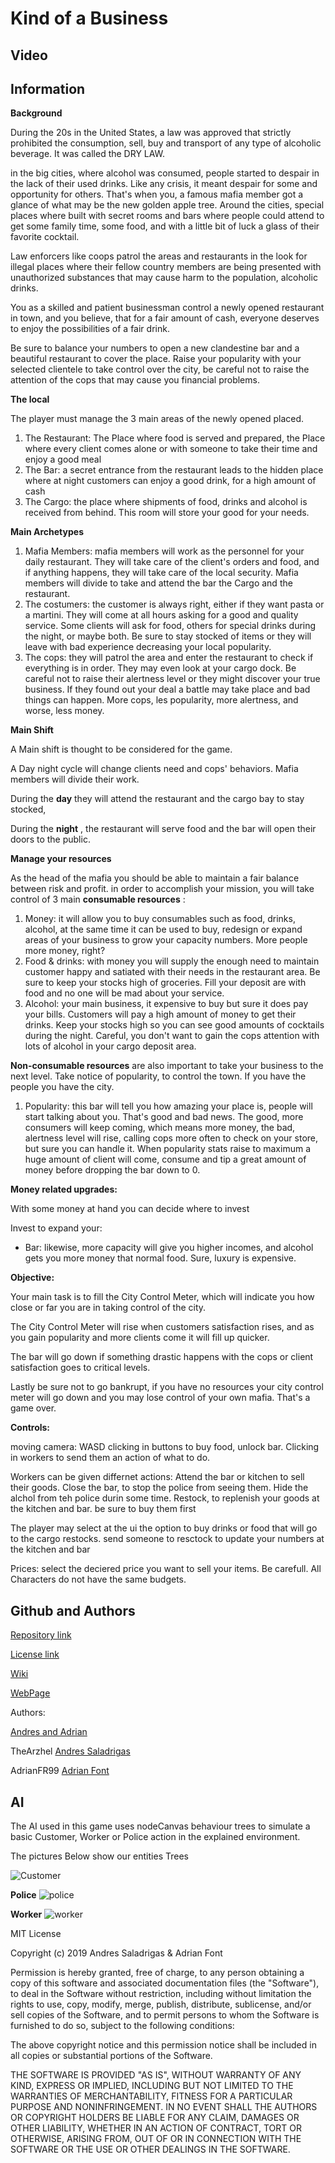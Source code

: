 # Kind of a Business

## Video



## Information

**Background**

During the 20s in the United States, a law was approved that strictly prohibited the consumption, sell, buy and transport of any type of alcoholic beverage. It was called the DRY LAW.

in the big cities, where alcohol was consumed, people started to despair in the lack of their used drinks. Like any crisis, it meant despair for some and opportunity for others. That&#39;s when you, a famous mafia member got a glance of what may be the new golden apple tree. Around the cities, special places where built with secret rooms and bars where people could attend to get some family time, some food, and with a little bit of luck a glass of their favorite cocktail.

Law enforcers like coops patrol the areas and restaurants in the look for illegal places where their fellow country members are being presented with unauthorized substances that may cause harm to the population, alcoholic drinks.

You as a skilled and patient businessman control a newly opened restaurant in town, and you believe, that for a fair amount of cash, everyone deserves to enjoy the possibilities of a fair drink.

Be sure to balance your numbers to open a new clandestine bar and a beautiful restaurant to cover the place. Raise your popularity with your selected clientele to take control over the city, be careful not to raise the attention of the cops that may cause you financial problems.

**The local**

The player must manage the 3 main areas of the newly opened placed.

1. The Restaurant: The Place where food is served and prepared, the Place where every client comes alone or with someone to take their time and enjoy a good meal
2. The Bar: a secret entrance from the restaurant leads to the hidden place where at night customers can enjoy a good drink, for a high amount of cash
3. The Cargo: the place where shipments of food, drinks and alcohol is received from behind. This room will store your good for your needs.

**Main Archetypes**

1. Mafia Members: mafia members will work as the personnel for your daily restaurant. They will take care of the client&#39;s orders and food, and if anything happens, they will take care of the local security. Mafia members will divide to take and attend the bar the Cargo and the restaurant.
2. The costumers: the customer is always right, either if they want pasta or a martini. They will come at all hours asking for a good and quality service. Some clients will ask for food, others for special drinks during the night, or maybe both. Be sure to stay stocked of items or they will leave with bad experience decreasing your local popularity.
3. The cops: they will patrol the area and enter the restaurant to check if everything is in order. They may even look at your cargo dock. Be careful not to raise their alertness level or they might discover your true business. If they found out your deal a battle may take place and bad things can happen. More cops, les popularity, more alertness, and worse, less money.

**Main Shift**

A Main shift is thought to be considered for the game.

A Day night cycle will change clients need and cops&#39; behaviors. Mafia members will divide their work.

During the **day** they will attend the restaurant and the cargo bay to stay stocked,

During the **night** , the restaurant will serve food and the bar will open their doors to the public.

**Manage your resources**

As the head of the mafia you should be able to maintain a fair balance between risk and profit. in order to accomplish your mission, you will take control of 3 main **consumable resources** :

1. Money: it will allow you to buy consumables such as food, drinks, alcohol, at the same time it can be used to buy, redesign or expand areas of your business to grow your capacity numbers. More people more money, right?
2. Food &amp; drinks: with money you will supply the enough need to maintain customer happy and satiated with their needs in the restaurant area. Be sure to keep your stocks high of groceries. Fill your deposit are with food and no one will be mad about your service.
3. Alcohol: your main business, it expensive to buy but sure it does pay your bills. Customers will pay a high amount of money to get their drinks. Keep your stocks high so you can see good amounts of cocktails during the night. Careful, you don&#39;t want to gain the cops attention with lots of alcohol in your cargo deposit area.

**Non-consumable resources** are also important to take your business to the next level. Take notice of popularity, to control the town. If you have the people you have the city.

1. Popularity: this bar will tell you how amazing your place is, people will start talking about you. That&#39;s good and bad news. The good, more consumers will keep coming, which means more money, the bad, alertness level will rise, calling cops more often to check on your store, but sure you can handle it. When popularity stats raise to maximum a huge amount of client will come, consume and tip a great amount of money before dropping the bar down to 0.

**Money related upgrades:**

With some money at hand you can decide where to invest

Invest to expand your:

- Bar: likewise, more capacity will give you higher incomes, and alcohol gets you more money that normal food. Sure, luxury is expensive. 


**Objective:**

Your main task is to fill the City Control Meter, which will indicate you how close or far you are in taking control of the city.

The City Control Meter will rise when customers satisfaction rises, and as you gain popularity and more clients come it will fill up quicker.

The bar will go down if something drastic happens with the cops or client satisfaction goes to critical levels.

Lastly be sure not to go bankrupt, if you have no resources your city control meter will go down and you may lose control of your own mafia. That&#39;s a game over.


**Controls:**

moving camera: WASD
clicking in buttons to buy food, unlock bar.
Clicking in workers to send them an action of what to do.

Workers can be given differnet actions:
Attend the bar or kitchen to sell their goods.
Close the bar, to stop the police from seeing them.
Hide the alchol from teh police durin some time.
Restock, to replenish your goods at the kitchen and bar. be sure to buy them first

The player may select at the ui the option to buy drinks or food that will go to the cargo restocks. send someone to resctock to update your numbers at the kitchen and bar

Prices: select the deciered price you want to sell your items. Be carefull. All Characters do not have the same budgets.


## Github and Authors

[Repository link](https://github.com/TheArzhel/Artificial-Intelligence)

[License link](https://github.com/TheArzhel/Artificial-Intelligence/blob/master/LICENSE)

[Wiki](https://github.com/TheArzhel/Artificial-Intelligence/wiki)

[WebPage](https://thearzhel.github.io/Artificial-Intelligence/)

Authors:

[Andres and Adrian](https://raw.githubusercontent.com/TheArzhel/Artificial-Intelligence/Wiki/wiki/images/AdrianAndres.png?token=AIUVX6OHECAQ37S4CIRKWJ2577OAW)

TheArzhel [Andres Saladrigas](https://github.com/TheArzhel) 

AdrianFR99 [Adrian Font](https://github.com/AdrianFR99)

## AI

The AI used in this game uses nodeCanvas behaviour trees to simulate a basic Customer, Worker or Police action in the explained environment.  

The pictures Below show our entities Trees


![Customer](https://raw.githubusercontent.com/TheArzhel/Artificial-Intelligence/Wiki/customer.PNG?token=AIUVX6LLQ27NJVH2RLFKGCC5763GY)

**Police**
![police](https://raw.githubusercontent.com/TheArzhel/Artificial-Intelligence/Wiki/police.PNG?token=AIUVX6JYBMQEXONCBUVWHCS5763G2)

**Worker**
![worker](https://raw.githubusercontent.com/TheArzhel/Artificial-Intelligence/Wiki/worker.png?token=AIUVX6MIQNQXGLWQDP7W5UK5763G4)

MIT License

Copyright (c) 2019 Andres Saladrigas & Adrian Font

Permission is hereby granted, free of charge, to any person obtaining a copy
of this software and associated documentation files (the "Software"), to deal
in the Software without restriction, including without limitation the rights
to use, copy, modify, merge, publish, distribute, sublicense, and/or sell
copies of the Software, and to permit persons to whom the Software is
furnished to do so, subject to the following conditions:

The above copyright notice and this permission notice shall be included in all
copies or substantial portions of the Software.

THE SOFTWARE IS PROVIDED "AS IS", WITHOUT WARRANTY OF ANY KIND, EXPRESS OR
IMPLIED, INCLUDING BUT NOT LIMITED TO THE WARRANTIES OF MERCHANTABILITY,
FITNESS FOR A PARTICULAR PURPOSE AND NONINFRINGEMENT. IN NO EVENT SHALL THE
AUTHORS OR COPYRIGHT HOLDERS BE LIABLE FOR ANY CLAIM, DAMAGES OR OTHER
LIABILITY, WHETHER IN AN ACTION OF CONTRACT, TORT OR OTHERWISE, ARISING FROM,
OUT OF OR IN CONNECTION WITH THE SOFTWARE OR THE USE OR OTHER DEALINGS IN THE
SOFTWARE.



